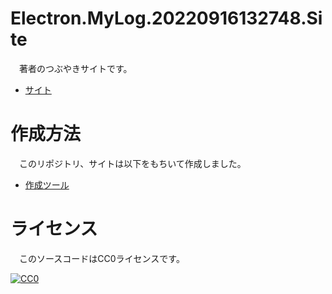 # Electron.MyLog.20220916132748.Site

　著者のつぶやきサイトです。

* [サイト][]

[サイト]:https://ytyaru.github.io/Electron.MyLog.20220916132748.Site/

# 作成方法

　このリポジトリ、サイトは以下をもちいて作成しました。

* [作成ツール][]

[作成ツール]:https://github.com/ytyaru/Electron.MyLog.git.push.await.20220907103921

# ライセンス

　このソースコードはCC0ライセンスです。

[![CC0](http://i.creativecommons.org/p/zero/1.0/88x31.png "CC0")](http://creativecommons.org/publicdomain/zero/1.0/deed.ja)

